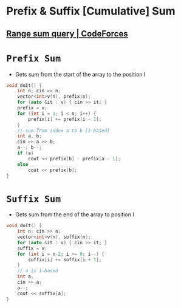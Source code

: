 # Prefix & Suffix [Cumulative] Sum
## [Range sum query | CodeForces](https://codeforces.com/group/MWSDmqGsZm/contest/219774/problem/Y)


# `Prefix Sum`

- Gets sum from the start of the array to the position I

```c++
void doIt() {
    int n; cin >> n;
    vector<int>v(n), prefix(n);
    for (auto &it : v) { cin >> it; }
    prefix = v;
    for (int i = 1; i < n; i++) {
        prefix[i] += prefix[i - 1];
    }
    // sum from index a to b [1-based]
    int a, b;
    cin >> a >> b;
    a--; b--;
    if (a)
        cout << prefix[b] - prefix[a - 1];
    else
        cout << prefix[b];
}
```

# `Suffix Sum`

- Gets sum from the end of the array to position I

```c++
void doIt() {
    int n; cin >> n;
    vector<int>v(n), suffix(n);
    for (auto &it : v) { cin >> it; }
    suffix = v;
    for (int i = n-2; i >= 0; i--) {
        suffix[i] += suffix[i + 1];
    }
    // a is 1-based
    int a;
    cin >> a;
    a--;
    cout << suffix[a];
}
```
